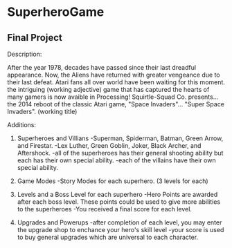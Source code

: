 SuperheroGame
=============

Final Project
-------------
Description: 

After the year 1978, decades have passed since their last dreadful appearance.
Now, the Aliens have returned with greater vengeance due to their last defeat.
Atari fans all over world have been waiting for this moment. 
the intriguing (working adjective) game that has captured the hearts of many gamers
is now avaible in Processing! 
Squirtle-Squad Co. presents... the 2014 reboot of the classic Atari game, "Space Invaders"...
"Super Space Invaders". (working title)

Additions:

1. Superheroes and Villians
  -Superman, Spiderman, Batman, Green Arrow, and Firestar.
  -Lex Luther, Green Goblin, Joker, Black Archer, and Aftershock.
  -all of the superheroes has their general shooting ability but each has their own special ability.
  -each of the villains have their own special ability.
  
2. Game Modes
  -Story Modes for each superhero. (3 levels for each)

3. Levels and a Boss Level for each superhero
  -Hero Points are awarded after each boss level. These points could be used to give more abilities to the superheroes
  -You received a final score for each level. 

4. Upgrades and Powerups
  -after completion of each level, you may enter the upgrade shop to enchance your hero's skill level
  -your score is used to buy general upgrades which are universal to each character.
